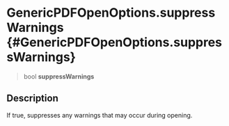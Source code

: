 GenericPDFOpenOptions.suppressWarnings {#GenericPDFOpenOptions.suppressWarnings}
======================================

> bool **suppressWarnings**

Description
-----------

If true, suppresses any warnings that may occur during opening.

